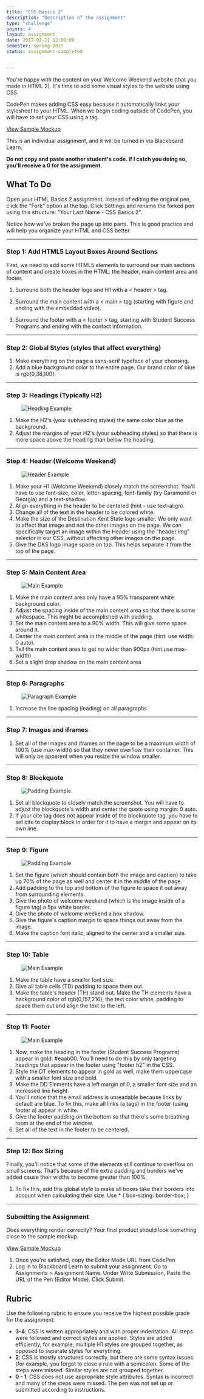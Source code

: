 ```yaml
---
title: "CSS Basics 2"
description: "Description of the assignment"
type: "challenge"
points: 4
layout: assignment
date: 2017-02-21 12:00:00
semester: spring-2017
status: assignment-completed


---
```


You're happy with the content on your Welcome Weekend website (that you made in HTML 2).  It's time to add some visual styles to the website using CSS.

CodePen makes adding CSS easy because it automatically links your stylesheet to your HTML.  When we begin coding outside of CodePen, you will have to set your CSS using a <link> tag.

<a class="button small" href="/img/css2-assignment-screenshot.png">View Sample Mockup</a>

This is an individual assignment, and it will be turned in via Blackboard Learn.  

**Do not copy and paste another student's code.  If I catch you doing so, you'll receive a 0 for the assignment.**

## What To Do

Open your HTML Basics 2 assignment.  Instead of editing the original pen, click the "Fork" option at the top.  Click Settings and rename the forked pen using this structure: "Your Last Name - CSS Basics 2".

Notice how we've broken the page up into parts.  This is good practice and will help you organize your HTML and CSS better.

---

### Step 1: Add HTML5 Layout Boxes Around Sections

First, we need to add some HTML5 elements to surround our main sections of content and create boxes in the HTML: the header, main content area and footer.  

1.  Surround both the header logo and H1 with a < header > tag.  

2.  Surround the main content with a < main > tag (starting with figure and ending with the embedded video).  

3.  Surround the footer with a < footer > tag, starting with Student Success Programs and ending with the contact information.

---

### Step 2: Global Styles (styles that affect everything)

1.  Make everything on the page a sans-serif typeface of your choosing.  
2. Add a blue background color to the entire page.  Our brand color of blue is rgb(0,38,100).

---

### Step 3: Headings (Typically H2)

<figure class="figure">
<img src="../images/css2/headings.png" alt="Heading Example" />
</figure>

1. Make the H2's (your subheading styles) the same color blue as the background.  
2. Adjust the margins of your H2's (your subheading styles) so that there is more space above the heading than below the heading.

---

### Step 4: Header (Welcome Weekend)

<figure class="figure">
<img src="../images/css2/header.png" alt="Header Example" />
</figure>

1.  Make your H1 (Welcome Weekend) closely match the screenshot.  You'll have to use font-size, color, letter-spacing, font-family (try Garamond or Georgia) and a text-shadow.
2. Align everything in the header to be centered (hint - use text-align).  
3.  Change all of the text in the header to be colored white.
4. Make the size of the Destination Kent State logo smaller.  We only want to affect that image and not the other images on the page.  We can specifically target an image within the Header using the "header img" selector in our CSS, without affecting other images on the page.  
5.  Give the DKS logo image space on top.  This helps separate it from the top of the page.

---

### Step 5: Main Content Area

<figure class="figure">
<img src="../images/css2/main.png" alt="Main Example" />
</figure>

1. Make the main content area only have a 95% transparent white background color.
2.  Adjust the spacing inside of the main content area so that there is some whitespace.  This might be accomplished with padding.
3.  Set the main content area to a 90% width.  This will give some space around it.
4.  Center the main content area in the middle of the page (hint: use width: 0 auto).
5.  Tell the main content area to get no wider than 900px (hint use max-width)
6.  Set a slight drop shadow on the main content area

---

### Step 6: Paragraphs

<figure class="figure">
<img src="../images/css2/paragraphs.png" alt="Paragraph Example" />
</figure>

1.  Increase the line spacing (leading) on all paragraphs

---

### Step 7: Images and iframes

1. Set all of the images and iframes on the page to be a maximum width of 100% (use max-width) so that they never overflow their container.  This will only be apparent when you resize the window smaller.

---

### Step 8: Blockquote

<figure class="figure">
<img src="/img/quote.png" alt="Padding Example" />
</figure>

1. Set all blockquote to closely match the screenshot.  You will have to adjust the blockquote's width and center the quote using margin: 0 auto.
2. If your cite tag does not appear inside of the blockquote tag, you have to set cite to display:block in order for it to have a margin and appear on its own line.

---

### Step 9: Figure

<figure class="figure">
<img src="/img/quote.png" alt="Padding Example" />
</figure>

1. Set the figure (which should contain both the image and caption) to take up 70% of the page as well and center it in the middle of the page.  
2. Add padding to the top and bottom of the figure to space it out away from surrounding elements.
3. Give the photo of welcome weekend (which is the image inside of a figure tag) a 5px white border.  
4. Give the photo of welcome weekend a box shadow.
5. Give the figure's caption margin to space things out away from the image.  
6. Make the caption font italic, aligned to the center and a smaller size.

---

### Step 10: Table

<figure class="figure">
<img src="../images/css2/table.png" alt="Main Example" />
</figure>

1. Make the table have a smaller font size.
2. Give all table cells (TD) padding to space them out.
3. Make the table's header (TH) stand out.  Make the TH elements have a background color of rgb(0,157,216), the text color white, padding to space them out and align the text to the left.

---

### Step 11: Footer

<figure class="figure">
<img src="../images/css2/footer.png" alt="Main Example" />
</figure>

1. Now, make the heading in the footer (Student Success Programs) appear in gold: #eaab00.  You'll need to do this by only targeting headings that appear in the footer using "footer h2" in the CSS.
2. Style the DT elements to appear in gold as well, make them uppercase with a smaller font size and bold.
3.  Make the DD Elements have a left margin of 0, a smaller font size and an increased line height.
4. You'll notice that the email address is unreadable because links by default are blue.  To fix this, make all links (a tags) in the footer (using footer a) appear in white.
5. Give the footer padding on the bottom so that there's some breathing room at the end of the window.
6.  Set all of the text in the footer to be centered.

---

### Step 12: Box Sizing

Finally, you'll notice that some of the elements still continue to overflow on small screens.  That's because of the extra padding and borders we've added cause their widths to become greater than 100%.  

1.  To fix this, add this global style to make all boxes take their borders into account when calculating their size.  Use * { box-sizing: border-box; }

---

### Submitting the Assignment

Does everything render correctly?  Your final product should look something close to the sample mockup.

<a class="button small" href="/img/css2-assignment-screenshot.png">View Sample Mockup</a>

1. Once you're satisfied, copy the Editor Mode URL from CodePen
2. Log in to Blackboard Learn to submit your assignment.  Go to Assignments > Assignment Name.  Under Write Submission, Paste the URL of the Pen (Editor Mode).  Click Submit.

## Rubric

Use the following rubric to ensure you receive the highest possible grade for the assignment:

* **3-4**: CSS is written appropriately and with proper indentation.  All steps were followed and correct styles are applied.  Styles are added efficiently, for example, multiple H1 styles are grouped together, as opposed to separate styles for everything.  
* **2**: CSS is mostly structured correctly, but there are some syntax issues (for example, you forgot to close a rule with a semicolon.  Some of the steps were missed.  Similar styles are not grouped together.
* **0 - 1**: CSS does not use appropriate style attributes.  Syntax is incorrect and many of the steps were missed. The pen was not set up or submitted according to instructions.
